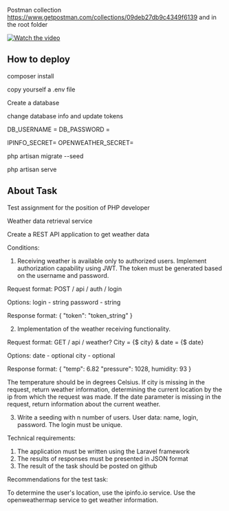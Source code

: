 Postman collection
https://www.getpostman.com/collections/09deb27db9c4349f6139
and in the root folder

[![Watch the video](https://siamscuba.com/wp-content/uploads/2015/09/WatchVideo-1.gif)](https://youtu.be/D-_5DoX7ymM)

## How to deploy
composer install

copy yourself a .env file

Create a database

change database info and update tokens

DB_USERNAME = 
DB_PASSWORD = 

IPINFO_SECRET=
OPENWEATHER_SECRET=

php artisan migrate --seed

php artisan serve

## About Task

Test assignment for the position of PHP developer

Weather data retrieval service

Create a REST API application to get weather data

Conditions:

1. Receiving weather is available only to authorized users.
Implement authorization capability using JWT. The token must be generated based on the username and password.

Request format:
POST / api / auth / login

Options:
login - string
password - string

Response format:
{
   "token": "token_string"
}

2. Implementation of the weather receiving functionality.

Request format:
GET / api / weather? City = {$ city} & date = {$ date}

Options:
date - optional
city ​​- optional

Response format:
{
   "temp": 6.82
   "pressure": 1028,
   humidity: 93
}

The temperature should be in degrees Celsius.
If city is missing in the request, return weather information, determining the current location by the ip from which the request was made.
If the date parameter is missing in the request, return information about the current weather.

3. Write a seeding with n number of users. User data: name, login, password. The login must be unique.


Technical requirements:

1. The application must be written using the Laravel framework
2. The results of responses must be presented in JSON format
3. The result of the task should be posted on github

Recommendations for the test task:

To determine the user's location, use the ipinfo.io service.
Use the openweathermap service to get weather information.
